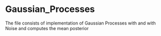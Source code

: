 # Gaussian_Processes
The file consists of implementation of Gaussian Processes with and with Noise and computes the mean posterior
